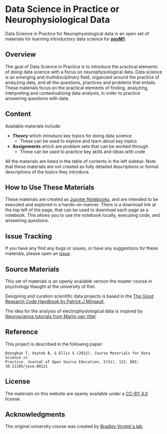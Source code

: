 # Data Science in Practice or Neurophysiological Data

Data Science in Practice for Neurophysiological data is an open set of materials for learning introductory data science for [**psyM1**](https://www.studium.uni-kiel.de/de/studienangebot/studienfaecher/psychologie-ma).

## Overview

The goal of Data Science in Practice is to introduce the practical elements of _doing_ data science with a focus on neurophysiological data.
Data science is an emerging and multidisciplinary field, organized around the practice of analyzing data, and all the questions, practices and problems that entails.
These materials focus on the practical elements of finding, analyzing, interpreting and contextualizing data analysis, in order to practice answering questions with data.


## Content

Available materials include:

- **Theory** which introduce key topics for doing data science
    - These can be used to explore and learn about key topics
- **Assignments** which are problem sets that can be worked through
    - These can be used to practice key skills and ideas with code

All the materials are listed in the table of contents in the left sidebar.
Note that these materials are not created as fully detailed descriptions or formal descriptions of the topics they introduce.

## How to Use These Materials

These materials are created as [Jupyter Notebooks](https://jupyter.org), and are intended to be executed and explored in a hands-on manner.
There is a download link at the top left of the page, that can be used to download each page as a notebook. This allows you to use the notebook locally, executing code, and answering questions.

## Issue Tracking

If you have any find any bugs or issues, or have any suggestions for these materials, please open an
[issue](https://github.com/DataScienceInPractice/Site/issues).

## Source Materials

This set of materials is an openly available version the master course in psychology thaught at the university of Kiel.

Designing and curation scientific data projects is based in the [The Good Research Code Handbook by Patrick J Mineault](https://dx.doi.org/10.5281/zenodo.5796873).

The idea for the analysis of electrophysiological data is inspired by [Neuroscience tutorials from Marijn van Vliet](https://github.com/wmvanvliet/neuroscience_tutorials).


## Reference

This project is described in the following paper:

    Donoghue T, Voytek B, & Ellis S (2022). Course Materials for Data Science in 
    Practice. Journal of Open Source Education, 5(51), 121. DOI: 10.21105/jose.00121


## License

The materials on this website are openly available under a
[CC-BY 4.0](https://creativecommons.org/licenses/by/4.0/) license.

## Acknowledgments

The original university course was created by [Bradley Voytek's lab](https://voyteklab.com/).